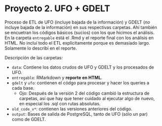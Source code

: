 Proyecto 2. UFO + GDELT
=================================

Proceso de ETL de UFO (incluye bajada de la información) y GDELT (_no_ incluye bajada de la información) en sus respectivas carpetas. Ahí también se encuetran los códigos básicos (sucios) con los que hicimos el análisis. En la carpeta `entregable` está el .Rmd y el reporte final con los análisis en HTML. No incluí todo el ETL explícitamente porque es demasiado largo. Solamente lo describí en el reporte.

Descripción de las carpetas:

* `data`: Contiene los datos crudos de UFO y GDELT y los procesados de UFO.
* `entregable`: RMarkdown y __reporte en HTML__.
* `gdelt` y `ufo`: contienen el códgo para procesar y hacer los queries a cada base.
    + Ojo: Después de la versión 2 del código cambió la estructura de carpetas, así que hay que tener cuidado al ejecutar algo de nuevo, en especial los .sql con rutas absolutas.
* `old_code_v*`: contienen las versiones anteriores del código.
* `output`: Bases de salida de PostgreSQL, tanto de UFO (sólo un par) como de GDELT.
